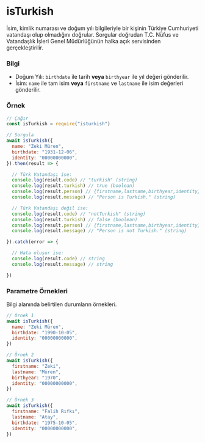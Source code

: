 # isTurkish
İsim, kimlik numarası ve doğum yılı bilgileriyle bir kişinin Türkiye Cumhuriyeti vatandaşı olup olmadığını doğrular. Sorgular doğrudan T.C. Nüfus ve Vatandaşlık İşleri Genel Müdürlüğünün halka açık servisinden gerçekleştirilir.

### Bilgi
- Doğum Yılı: `birthdate` ile tarih **veya** `birthyear` ile yıl değeri gönderilir.
- İsim: `name` ile tam isim **veya** `firstname` ve `lastname` ile isim değerleri gönderilir.

### Örnek
```js
// Çağır
const isTurkish = require("isturkish")

// Sorgula
await isTurkish({
  name: "Zeki Müren",
  birthdate: "1931-12-06",
  identity: "00000000000",
}).then(result => {

  // Türk Vatandaşı ise:
  console.log(result.code) // "turkish" (string)
  console.log(result.turkish) // true (boolean)
  console.log(result.person) // {firstname,lastname,birthyear,identity} (object)
  console.log(result.message) // "Person is Turkish." (string)

  // Türk Vatandaşı değil ise:
  console.log(result.code) // "notTurkish" (string)
  console.log(result.turkish) // false (boolean)
  console.log(result.person) // {firstname,lastname,birthyear,identity} (object)
  console.log(result.message) // "Person is not Turkish." (string)

}).catch(error => {

  // Hata oluşur ise:
  console.log(result.code) // string
  console.log(result.message) // string

})

```

### Parametre Örnekleri
Bilgi alanında belirtilen durumların örnekleri.
```js
// Örnek 1
await isTurkish({
  name: "Zeki Müren",
  birthdate: "1990-10-05",
  identity: "00000000000",
})

// Örnek 2
await isTurkish({
  firstname: "Zeki",
  lastname: "Müren",
  birthyear: "1970",
  identity: "00000000000",
})

// Örnek 3
await isTurkish({
  firstname: "Falih Rıfkı",
  lastname: "Atay",
  birthdate: "1975-10-05",
  identity: "00000000000",
})
```